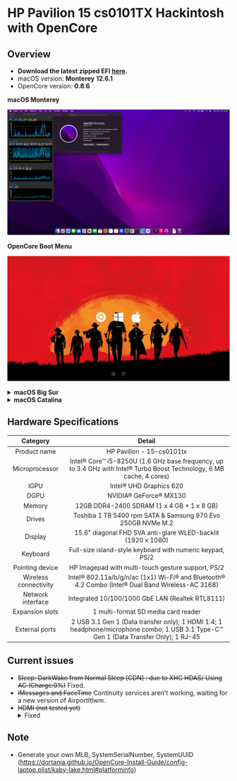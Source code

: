 # HP Pavilion 15 cs0101TX Hackintosh with OpenCore

## Overview
- **Download the latest zipped EFI [here](https://github.com/vietthai2512/HP_Pavilion_15_cs0101TX_Hackintosh/releases).**
- macOS version: **Monterey** **12.6.1**
- OpenCore version: **0.8.6**

 <summary><strong>macOS Monterey</strong></summary>

![screenshot](images/Monterey-2021-11-02.png)

<summary><strong>OpenCore Boot Menu</strong></summary>

![screenshot](images/OpenCore068-background.png)

<details>
 <summary><strong>macOS Big Sur</strong></summary>

![screenshot](images/Big-Sur-2020-11-26.png)

</details>

<details>
 <summary><strong>macOS Catalina</strong></summary>

![screenshot](images/Catalina-2020-11-15.png)

 </details>

## Hardware Specifications

| Category | Detail |
|:----:|:----:|
| Product name | HP Pavilion - 15-cs0101tx |
| Microprocessor | Intel® Core™ i5-8250U (1.6 GHz base frequency, up to 3.4 GHz with Intel® Turbo Boost Technology, 6 MB cache, 4 cores)|
| IGPU | Intel® UHD Graphics 620 |
| DGPU | NVIDIA® GeForce® MX130 |
| Memory | 12GB DDR4-2400 SDRAM (1 x 4 GB + 1 x 8 GB) |
| Drives | Toshiba 1 TB 5400 rpm SATA & Samsung 970 Evo 250GB NVMe M.2 |
| Display | 15.6" diagonal FHD SVA anti-glare WLED-backlit (1920 x 1080) |
| Keyboard | Full-size island-style keyboard with numeric keypad, PS/2 |
| Pointing device | HP Imagepad with multi-touch gesture support, PS/2 |
| Wireless connectivity | Intel® 802.11a/b/g/n/ac (1x1) Wi-Fi® and Bluetooth® 4.2 Combo (Intel® Dual Band Wireless-AC 3168) |
| Network interface | Integrated 10/100/1000 GbE LAN (Realtek RTL8111) |
| Expansion slots | 1 multi-format SD media card reader |
| External ports | 2 USB 3.1 Gen 1 (Data transfer only); 1 HDMI 1.4; 1 headphone/microphone combo; 1 USB 3.1 Type-C™ Gen 1 (Data Transfer Only); 1 RJ-45 |

## Current issues

- ~~Sleep: DarkWake from Normal Sleep [CDN] : due to XHC HDAS/ Using AC (Charge:0%)~~ Fixed.
- ~~iMessages and FaceTime~~ Continuity services aren't working, waiting for a new version of AirportItlwm.
- ~~HDMI (not tested yet)~~ <details><summary>Fixed</summary>![screenshot](images/HDMI-working.jpg)</details>

## Note

- Generate your own MLB, SystemSerialNumber, SystemUUID (<https://dortania.github.io/OpenCore-Install-Guide/config-laptop.plist/kaby-lake.html#platforminfo>)
